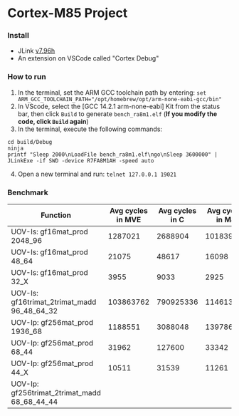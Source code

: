 # Cortex-M85 Project
### Install
- JLink [v7.96h](https://www.segger.com/downloads/jlink/)
- An extension on VSCode called "Cortex Debug"
### How to run
1. In the terminal, set the ARM GCC toolchain path by entering: 
```set ARM_GCC_TOOLCHAIN_PATH="/opt/homebrew/opt/arm-none-eabi-gcc/bin"```
2. In VScode, select the [GCC 14.2.1 arm-none-eabi] Kit from the status bar, then click `Build` to generate `bench_ra8m1.elf`
 (**If you modify the code, click `Build` again**)
3. In the terminal, execute the following commands:
```
cd build/Debug
ninja
printf "Sleep 2000\nLoadFile bench_ra8m1.elf\ngo\nSleep 3600000" | JLinkExe -if SWD -device R7FA8M1AH -speed auto
```
4. Open a new terminal and run:
```telnet 127.0.0.1 19021```

### Benchmark
| Function   | Avg cycles in  MVE | Avg cycles in C | Avg cycles in M4 |
|------------|--------------------|-----------------|------------------|
| UOV-Is: gf16mat_prod 2048_96  | 1287021 | 2688904 |          1018395 |
| UOV-Is: gf16mat_prod 48_64    | 21075   |   48617 |            16098 |
| UOV-Is: gf16mat_prod 32_X     | 3955    |    9033 |             2925 |
| UOV-Is: gf16trimat_2trimat_madd 96_48_64_32| 103863762 |790925336|114613576|
| UOV-Ip: gf256mat_prod 1936_68 | 1188551 | 3088048 |          1397865 |
| UOV-Ip: gf256mat_prod 68_44   | 31962   |  127600 |            33342 |
| UOV-Ip: gf256mat_prod 44_X    | 10511   |   31539 |            11261 |
| UOV-Ip: gf256trimat_2trimat_madd 68_68_44_44 | | | |